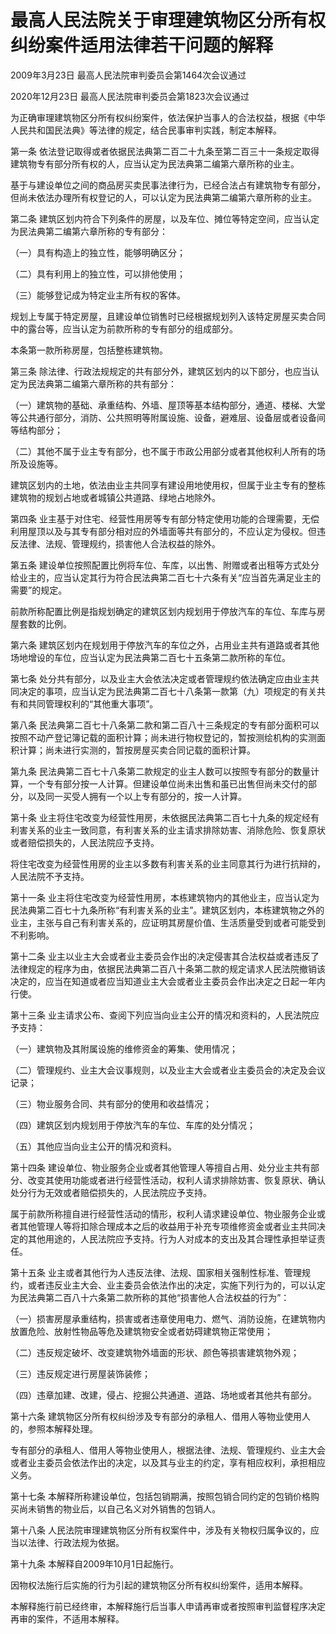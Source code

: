 # 最高人民法院关于审理建筑物区分所有权纠纷案件适用法律若干问题的解释

2009年3月23日 最高人民法院审判委员会第1464次会议通过

2020年12月23日 最高人民法院审判委员会第1823次会议通过

为正确审理建筑物区分所有权纠纷案件，依法保护当事人的合法权益，根据《中华人民共和国民法典》等法律的规定，结合民事审判实践，制定本解释。

第一条 依法登记取得或者依据民法典第二百二十九条至第二百三十一条规定取得建筑物专有部分所有权的人，应当认定为民法典第二编第六章所称的业主。

基于与建设单位之间的商品房买卖民事法律行为，已经合法占有建筑物专有部分，但尚未依法办理所有权登记的人，可以认定为民法典第二编第六章所称的业主。

第二条 建筑区划内符合下列条件的房屋，以及车位、摊位等特定空间，应当认定为民法典第二编第六章所称的专有部分：

（一）具有构造上的独立性，能够明确区分；

（二）具有利用上的独立性，可以排他使用；

（三）能够登记成为特定业主所有权的客体。

规划上专属于特定房屋，且建设单位销售时已经根据规划列入该特定房屋买卖合同中的露台等，应当认定为前款所称的专有部分的组成部分。

本条第一款所称房屋，包括整栋建筑物。

第三条 除法律、行政法规规定的共有部分外，建筑区划内的以下部分，也应当认定为民法典第二编第六章所称的共有部分：

（一）建筑物的基础、承重结构、外墙、屋顶等基本结构部分，通道、楼梯、大堂等公共通行部分，消防、公共照明等附属设施、设备，避难层、设备层或者设备间等结构部分；

（二）其他不属于业主专有部分，也不属于市政公用部分或者其他权利人所有的场所及设施等。

建筑区划内的土地，依法由业主共同享有建设用地使用权，但属于业主专有的整栋建筑物的规划占地或者城镇公共道路、绿地占地除外。

第四条 业主基于对住宅、经营性用房等专有部分特定使用功能的合理需要，无偿利用屋顶以及与其专有部分相对应的外墙面等共有部分的，不应认定为侵权。但违反法律、法规、管理规约，损害他人合法权益的除外。

第五条 建设单位按照配置比例将车位、车库，以出售、附赠或者出租等方式处分给业主的，应当认定其行为符合民法典第二百七十六条有关“应当首先满足业主的需要”的规定。

前款所称配置比例是指规划确定的建筑区划内规划用于停放汽车的车位、车库与房屋套数的比例。

第六条 建筑区划内在规划用于停放汽车的车位之外，占用业主共有道路或者其他场地增设的车位，应当认定为民法典第二百七十五条第二款所称的车位。

第七条 处分共有部分，以及业主大会依法决定或者管理规约依法确定应由业主共同决定的事项，应当认定为民法典第二百七十八条第一款第（九）项规定的有关共有和共同管理权利的“其他重大事项”。

第八条 民法典第二百七十八条第二款和第二百八十三条规定的专有部分面积可以按照不动产登记簿记载的面积计算；尚未进行物权登记的，暂按测绘机构的实测面积计算；尚未进行实测的，暂按房屋买卖合同记载的面积计算。

第九条 民法典第二百七十八条第二款规定的业主人数可以按照专有部分的数量计算，一个专有部分按一人计算。但建设单位尚未出售和虽已出售但尚未交付的部分，以及同一买受人拥有一个以上专有部分的，按一人计算。

第十条 业主将住宅改变为经营性用房，未依据民法典第二百七十九条的规定经有利害关系的业主一致同意，有利害关系的业主请求排除妨害、消除危险、恢复原状或者赔偿损失的，人民法院应予支持。

将住宅改变为经营性用房的业主以多数有利害关系的业主同意其行为进行抗辩的，人民法院不予支持。

第十一条 业主将住宅改变为经营性用房，本栋建筑物内的其他业主，应当认定为民法典第二百七十九条所称“有利害关系的业主”。建筑区划内，本栋建筑物之外的业主，主张与自己有利害关系的，应证明其房屋价值、生活质量受到或者可能受到不利影响。

第十二条 业主以业主大会或者业主委员会作出的决定侵害其合法权益或者违反了法律规定的程序为由，依据民法典第二百八十条第二款的规定请求人民法院撤销该决定的，应当在知道或者应当知道业主大会或者业主委员会作出决定之日起一年内行使。

第十三条 业主请求公布、查阅下列应当向业主公开的情况和资料的，人民法院应予支持：

（一）建筑物及其附属设施的维修资金的筹集、使用情况；

（二）管理规约、业主大会议事规则，以及业主大会或者业主委员会的决定及会议记录；

（三）物业服务合同、共有部分的使用和收益情况；

（四）建筑区划内规划用于停放汽车的车位、车库的处分情况；

（五）其他应当向业主公开的情况和资料。

第十四条 建设单位、物业服务企业或者其他管理人等擅自占用、处分业主共有部分、改变其使用功能或者进行经营性活动，权利人请求排除妨害、恢复原状、确认处分行为无效或者赔偿损失的，人民法院应予支持。

属于前款所称擅自进行经营性活动的情形，权利人请求建设单位、物业服务企业或者其他管理人等将扣除合理成本之后的收益用于补充专项维修资金或者业主共同决定的其他用途的，人民法院应予支持。行为人对成本的支出及其合理性承担举证责任。

第十五条 业主或者其他行为人违反法律、法规、国家相关强制性标准、管理规约，或者违反业主大会、业主委员会依法作出的决定，实施下列行为的，可以认定为民法典第二百八十六条第二款所称的其他“损害他人合法权益的行为”：

（一）损害房屋承重结构，损害或者违章使用电力、燃气、消防设施，在建筑物内放置危险、放射性物品等危及建筑物安全或者妨碍建筑物正常使用；

（二）违反规定破坏、改变建筑物外墙面的形状、颜色等损害建筑物外观；

（三）违反规定进行房屋装饰装修；

（四）违章加建、改建，侵占、挖掘公共通道、道路、场地或者其他共有部分。

第十六条 建筑物区分所有权纠纷涉及专有部分的承租人、借用人等物业使用人的，参照本解释处理。

专有部分的承租人、借用人等物业使用人，根据法律、法规、管理规约、业主大会或者业主委员会依法作出的决定，以及其与业主的约定，享有相应权利，承担相应义务。

第十七条 本解释所称建设单位，包括包销期满，按照包销合同约定的包销价格购买尚未销售的物业后，以自己名义对外销售的包销人。

第十八条 人民法院审理建筑物区分所有权案件中，涉及有关物权归属争议的，应当以法律、行政法规为依据。

第十九条 本解释自2009年10月1日起施行。

因物权法施行后实施的行为引起的建筑物区分所有权纠纷案件，适用本解释。

本解释施行前已经终审，本解释施行后当事人申请再审或者按照审判监督程序决定再审的案件，不适用本解释。
